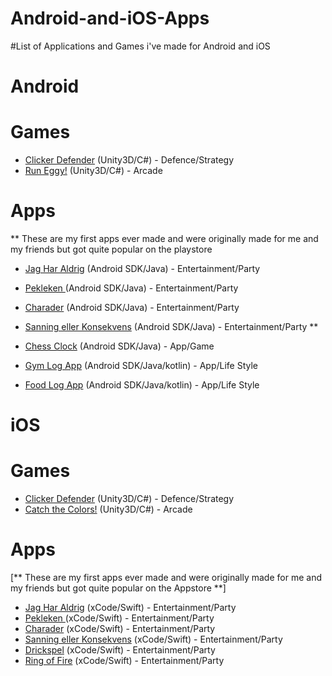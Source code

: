 # Android-and-iOS-Apps
#List of Applications and Games i've made for Android and iOS

# Android

# Games
* [Clicker Defender](https://play.google.com/store/apps/details?id=com.stoffealex.clickerdefender) (Unity3D/C#) - Defence/Strategy
* [Run Eggy!](https://play.google.com/store/apps/details?id=com.wahleman.bunnyjump) (Unity3D/C#) - Arcade

# Apps

** These are my first apps ever made and were originally made for me and my friends but got quite popular on the playstore 
* [Jag Har Aldrig](https://play.google.com/store/apps/details?id=com.jagharaldrig.stoffe.neverhaveiever) (Android SDK/Java) - Entertainment/Party
* [Pekleken ](https://play.google.com/store/apps/details?id=com.jagharaldrig.stoffe.pekleken) (Android SDK/Java) - Entertainment/Party
* [Charader](https://play.google.com/store/apps/details?id=com.jagharaldrig.stoffe.charader) (Android SDK/Java) - Entertainment/Party
* [Sanning eller Konsekvens](https://play.google.com/store/apps/details?id=com.jagharaldrig.stoffe.sanningellerkonka) (Android SDK/Java) - Entertainment/Party
** 

* [Chess Clock](https://play.google.com/store/apps/details?id=com.stoffe.chessclock) (Android SDK/Java) - App/Game
* [Gym Log App](https://play.google.com/store/apps/details?id=com.stoffe.gym) (Android SDK/Java/kotlin) - App/Life Style
* [Food Log App](https://play.google.com/store/apps/details?id=com.stoffe.ibs2) (Android SDK/Java/kotlin) - App/Life Style


# iOS

# Games
* [Clicker Defender](https://itunes.apple.com/se/app/clicker-defender/id1379789336) (Unity3D/C#) - Defence/Strategy
* [Catch the Colors!](https://itunes.apple.com/se/app/catch-the-colors/id1369256599) (Unity3D/C#) - Arcade

# Apps
[** These are my first apps ever made and were originally made for me and my friends but got quite popular on the Appstore **]
* [Jag Har Aldrig](https://itunes.apple.com/se/app/jag-har-aldrig-drickspel/id1238195461) (xCode/Swift) - Entertainment/Party
* [Pekleken ](https://itunes.apple.com/se/app/pekleken-dra-ig%C3%A5ng-festen/id1263441828) (xCode/Swift) - Entertainment/Party
* [Charader](https://itunes.apple.com/se/app/charader-festapp-drickspel/id1331605423) (xCode/Swift) - Entertainment/Party
* [Sanning eller Konsekvens](https://itunes.apple.com/se/developer/christoffer-wahlman/id1238195460#see-all/i-phonei-pad-apps) (xCode/Swift) - Entertainment/Party
* [Drickspel](https://itunes.apple.com/se/app/drickspel-samling-av-festspel/id1263443695) (xCode/Swift) - Entertainment/Party
* [Ring of Fire](https://itunes.apple.com/se/app/ring-of-fire-drinking-game/id1372698917) (xCode/Swift) - Entertainment/Party
